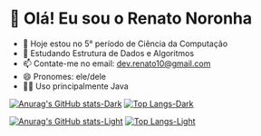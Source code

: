 # 👋 Olá! Eu sou o Renato Noronha
- 👀 Hoje estou no 5° período de Ciência da Computação
- 🌱 Estudando Estrutura de Dados e Algoritmos
- 📫 Contate-me no email: dev.renato10@gmail.com
- 😄 Pronomes: ele/dele
- 👨‍💻 Uso principalmente Java

[![Anurag's GitHub stats-Dark](https://github-readme-stats.vercel.app/api?username=renatonoronha&show_icons=true&theme=dark&bg_color=00000000#gh-dark-mode-only)](https://github.com/anuraghazra/github-readme-stats#gh-dark-mode-only)
[![Top Langs-Dark](https://github-readme-stats.vercel.app/api/top-langs/?username=renatonoronha&theme=dark&size_weight=0&count_weight=1&layout=compact#gh-dark-mode-only)](https://github.com/anuraghazra/github-readme-stats#gh-dark-mode-only)

[![Anurag's GitHub stats-Light](https://github-readme-stats.vercel.app/api?username=renatonoronha&show_icons=true&theme=default&bg_color=00000000#gh-light-mode-only)](https://github.com/anuraghazra/github-readme-stats#gh-light-mode-only)
[![Top Langs-Light](https://github-readme-stats.vercel.app/api/top-langs/?username=renatonoronha&size_weight=0&count_weight=1&layout=compact#gh-light-mode-only)](https://github.com/anuraghazra/github-readme-stats#gh-light-mode-only)


<!---
renatonoronha/renatonoronha is a ✨ special ✨ repository because its `README.md` (this file) appears on your GitHub profile.
You can click the Preview link to take a look at your changes.
--->
